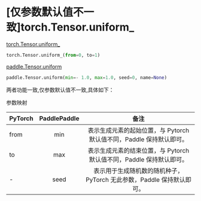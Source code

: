 # [仅参数默认值不一致]torch.Tensor.uniform_

[torch.Tensor.uniform_](https://pytorch.org/docs/stable/generated/torch.Tensor.uniform_.html#torch-tensor-uniform)

```python
torch.Tensor.uniform_(from=0, to=1)
```

[paddle.Tensor.uniform](https://www.paddlepaddle.org.cn/documentation/docs/zh/api/paddle/Tensor_cn.html#uniform-min-1-0-max-1-0-seed-0-name-none)

```python
paddle.Tensor.uniform(min=- 1.0, max=1.0, seed=0, name=None)
```

两者功能一致,仅参数默认值不一致,具体如下：

参数映射

| PyTorch | PaddlePaddle |                             备注                             |
| ------- | :----------: | :----------------------------------------------------------: |
| from    |     min      | 表示生成元素的起始位置，与 Pytorch 默认值不同，Paddle 保持默认即可。 |
| to      |     max      | 表示生成元素的结束位置，与 Pytorch 默认值不同，Paddle 保持默认即可。 |
| -       |     seed     | 表示用于生成随机数的随机种子，PyTorch 无此参数，Paddle 保持默认即可。 |
